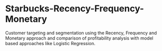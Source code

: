 # Starbucks-Recency-Frequency-Monetary

Customer targeting and segmentation using the Recency, Frequency and Monetary approach and comparison of profitability analysis with model based approaches like Logistic Regression.
